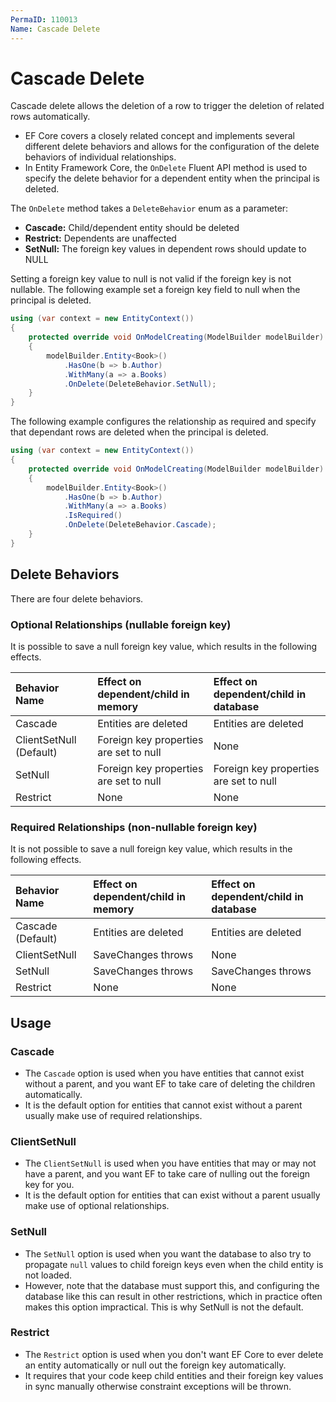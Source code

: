 ```yaml
---
PermaID: 110013
Name: Cascade Delete
---
```


# Cascade Delete

Cascade delete allows the deletion of a row to trigger the deletion of related rows automatically. 

 - EF Core covers a closely related concept and implements several different delete behaviors and allows for the configuration of the delete behaviors of individual relationships. 
 - In Entity Framework Core, the `OnDelete` Fluent API method is used to specify the delete behavior for a dependent entity when the principal is deleted.

The `OnDelete` method takes a `DeleteBehavior` enum as a parameter:

 - **Cascade:** Child/dependent entity should be deleted
 - **Restrict:** Dependents are unaffected
 - **SetNull:** The foreign key values in dependent rows should update to NULL

Setting a foreign key value to null is not valid if the foreign key is not nullable. The following example set a foreign key field to null when the principal is deleted.

```csharp
using (var context = new EntityContext())
{
    protected override void OnModelCreating(ModelBuilder modelBuilder)
    {
        modelBuilder.Entity<Book>()
            .HasOne(b => b.Author)
            .WithMany(a => a.Books)
            .OnDelete(DeleteBehavior.SetNull);
    }
}
```

The following example configures the relationship as required and specify that dependant rows are deleted when the principal is deleted.

```csharp
using (var context = new EntityContext())
{
    protected override void OnModelCreating(ModelBuilder modelBuilder)
    {
        modelBuilder.Entity<Book>()
            .HasOne(b => b.Author)
            .WithMany(a => a.Books)
            .IsRequired()
            .OnDelete(DeleteBehavior.Cascade);
    }
}
```

## Delete Behaviors

There are four delete behaviors. 

### Optional Relationships (nullable foreign key)

It is possible to save a null foreign key value, which results in the following effects.

|Behavior Name    |Effect on dependent/child in memory    |Effect on dependent/child in database |
|:--------------- |:------------------------------------- |:------------------------------------ |
|Cascade          |Entities are deleted                   |Entities are deleted                  |
|ClientSetNull (Default)      |Foreign key properties are set to null| None                      |
|SetNull          |Foreign key properties are set to null |Foreign key properties are set to null|
|Restrict         |None                                   |None                                  |

### Required Relationships (non-nullable foreign key) 

It is not possible to save a null foreign key value, which results in the following effects.

|Behavior Name    |Effect on dependent/child in memory    |Effect on dependent/child in database |
|:--------------- |:------------------------------------- |:------------------------------------ |
|Cascade (Default)|Entities are deleted                   |Entities are deleted                  |
|ClientSetNull    |SaveChanges throws                     |None                                  |
|SetNull          |SaveChanges throws                     |SaveChanges throws                    |
|Restrict         |None                                   |None                                  |

## Usage

### Cascade

 - The `Cascade` option is used when you have entities that cannot exist without a parent, and you want EF to take care of deleting the children automatically.
 - It is the default option for entities that cannot exist without a parent usually make use of required relationships.

### ClientSetNull

 - The `ClientSetNull` is used when you have entities that may or may not have a parent, and you want EF to take care of nulling out the foreign key for you. 
 - It is the default option for entities that can exist without a parent usually make use of optional relationships.

### SetNull 

 - The `SetNull` option is used when you want the database to also try to propagate `null` values to child foreign keys even when the child entity is not loaded. 
 - However, note that the database must support this, and configuring the database like this can result in other restrictions, which in practice often makes this option impractical. This is why SetNull is not the default.

### Restrict

 - The `Restrict` option is used when you don't want EF Core to ever delete an entity automatically or null out the foreign key automatically. 
 - It requires that your code keep child entities and their foreign key values in sync manually otherwise constraint exceptions will be thrown.